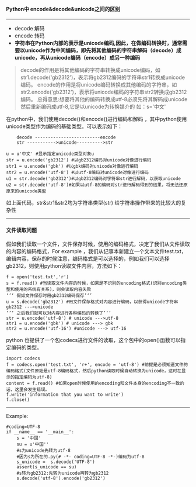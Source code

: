 #### Python中 encode&decode&unicode之间的区别
---
- decode 解码  
- encode 转码  
- **字符串在Python内部的表示是unicode编码,因此，在做编码转换时，通常需要以unicode作为中间编码，即先将其他编码的字符串解码（decode）成unicode，再从unicode编码（encode）成另一种编码**

> decode的作用是将其他编码的字符串转换成unicode编码，如str1.decode('gb2312')，表示将gb2312编码的字符串str1转换成unicode编码。
encode的作用是将unicode编码转换成其他编码的字符串，如str2.encode('gb2312')，表示将unicode编码的字符串str2转换成gb2312编码。
总得意思:想要将其他的编码转换成utf-8必须先将其解码成unicode然后重新编码成utf-8,它是以unicode为转换媒介的
如：s='中文'  
  
在python中，我们使用decode()和encode()进行编码和解码 ，其中python使用unicode类型作为编码的基础类型。可以表示如下：  

	    decode -------------------------encode  
	    str ----------->unicode---------->str 

```
u = u'中文' #显示指定unicode类型对象u
str = u.encode('gb2312') #以gb2312编码对unicode对像进行编码
str1 = u.encode('gbk') #以gbk编码对unicode对像进行编码
str2 = u.encode('utf-8') #以utf-8编码对unicode对像进行编码
u1 = str.decode('gb2312')#以gb2312编码对字符串str进行解码，以获取unicode
u2 = str.decode('utf-8')#如果以utf-8的编码对str进行解码得到的结果，将无法还原原来的unicode类型

```
如上面代码，str&str1&str2均为字符串类型(str) 给字符串操作带来的比较大的复杂性  

---
#### 文件读取问题
假如我们读取一个文件，文件保存时候，使用的编码格式，决定了我们从文件读取的内容的编码格式，For example ，我们从记事本新建立一个文本文件test.txt，编辑内容，保存的时候注意，编码格式是可以选择的，例如我们可以选择gb2312，则使用python读取文件内容，方法如下：  

	f = open('test.txt','r')
	s = f.read() #当读取文件内容的时候，如果是不识别的encoding格式(识别encoding类型和使用的系统有关系)，则会读取内容失败
	‘’‘ 假如文件保存时用gb2312编码保存’‘’
	u = s.decode('gb2312') #用文件保存格式对内容进行编码，以获得unicode字符串 gb2312 --->unicode
	‘’‘ 之后我们就可以对内容进行各种编码的转换了’‘’
	str = u.encode('utf-8') # unicode --->utf-8
	str1 = u.encode('gbk') # unicode ---> gbk
	str2 = u.encode('utf-16') #unicode ---> utf-16
	
python 也提供了一个包codecs进行文件的读取，这个包中的open()函数可以指定编码的类型。  

	import codecs
	f = codecs.open('test.txt', 'r+', encode = 'utf-8') #前提是必须知道文件的编码格式(文件原始是utf-8编码格式，然后python读取时候自动转换为unicode，这时在显示的指定编码为utf-8)
	content = f.read() #如果open时候使用的encoding和文件本身的encoding不一致的话，这里会发生错误。
	f.write('information that you want to write')
	f.close()
	
---
Example:  

	#coding=UTF-8
	if __name__ == '__main__':
	    s = '中国'
	    su = u'中国''
	    #s为unicode先转为utf-8
	    #因为s为所在的.py(# -*- coding=UTF-8 -*-)编码为utf-8
	    s_unicode =  s.decode('UTF-8')
	    assert(s_unicode == su)
	    #s转为gb2312:先转为unicode再转为gb2312
	    s.decode('utf-8').encode('gb2312')

